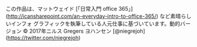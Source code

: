 

この作品は、マットウェイド [「日常入門 office 365」] (http://icansharepoint.com/an-everyday-intro-to-office-365/) など素晴らしいインフォ グラフィックを執筆している人元仕事に基づいています。動的バージョン © 2017年ニルス Gregers ヨハンセン [@niegrejoh] (https://twitter.com/niegrejoh)
